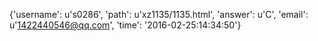 {'username': u's0286', 'path': u'xz1135/1135.html', 'answer': u'C', 'email': u'1422440546@qq.com', 'time': '2016-02-25:14:34:50'}
